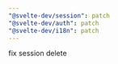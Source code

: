 ```yaml
---
"@svelte-dev/session": patch
"@svelte-dev/auth": patch
"@svelte-dev/i18n": patch
---
```


fix session delete
